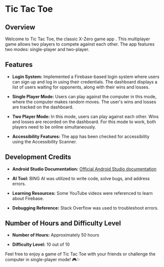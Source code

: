 # Tic Tac Toe

## Overview

Welcome to Tic Tac Toe, the classic X-Zero game app . This multiplayer game allows two players to compete against each other. The app features two modes: single-player and two-player.

## Features

- **Login System:** Implemented a Firebase-based login system where users can sign up and log in using their credentials. The dashboard displays a list of users waiting for opponents, along with their wins and losses.

- **Single Player Mode:** Users can play against the computer in this mode, where the computer makes random moves. The user's wins and losses are tracked on the dashboard.

- **Two Player Mode:** In this mode, users can play against each other. Wins and losses are recorded on the dashboard. For this mode to work, both players need to be online simultaneously.

- **Accessibility Features:** The app has been checked for accessibility using the Accessibility Scanner.

## Development Credits

- **Android Studio Documentation:** [Official Android Studio documentation](https://developer.android.com/docs)

- **AI Tool:** BING AI was utilized to write code, solve bugs, and address errors.

- **Learning Resources:** Some YouTube videos were referenced to learn about Firebase.

- **Debugging Reference:** Stack Overflow was used to troubleshoot errors.

## Number of Hours and Difficulty Level

- **Number of Hours:** Approximately 50 hours

- **Difficulty Level:** 10 out of 10

Feel free to enjoy a game of Tic Tac Toe with your friends or challenge the computer in single-player mode! 🎮✨

